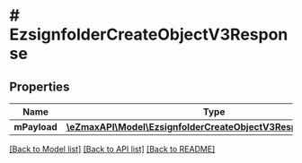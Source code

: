 # # EzsignfolderCreateObjectV3Response

## Properties

Name | Type | Description | Notes
------------ | ------------- | ------------- | -------------
**mPayload** | [**\eZmaxAPI\Model\EzsignfolderCreateObjectV3ResponseMPayload**](EzsignfolderCreateObjectV3ResponseMPayload.md) |  |

[[Back to Model list]](../../README.md#models) [[Back to API list]](../../README.md#endpoints) [[Back to README]](../../README.md)
